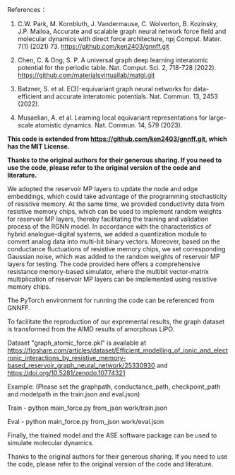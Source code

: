 References：
1. C.W. Park, M. Kornbluth, J. Vandermause, C. Wolverton, B. Kozinsky, J.P. Mailoa, Accurate and scalable graph neural network force field and molecular dynamics with direct force architecture, npj Comput. Mater. 7(1) (2021) 73. 
https://github.com/ken2403/gnnff.git

2. Chen, C. & Ong, S. P. A universal graph deep learning interatomic potential for the periodic table. Nat. Comput. Sci. 2, 718-728 (2022).
https://github.com/materialsvirtuallab/matgl.git

3. Batzner, S. et al. E(3)-equivariant graph neural networks for data-efficient and accurate interatomic potentials. Nat. Commun. 13, 2453 (2022).

4. Musaelian, A. et al. Learning local equivariant representations for large-scale atomistic dynamics. Nat. Commun. 14, 579 (2023).

**This code is extended from https://github.com/ken2403/gnnff.git, which has the MIT License.**

**Thanks to the original authors for their generous sharing. If you need to use the code, please refer to the original version of the code and literature.**
 

We adopted the reservoir MP layers to update the node and edge embeddings, which could take advantage of the programming stochasticity of resistive memory. At the same time, we provided conductivity data from resistive memory chips, which can be used to implement random weights for reservoir MP layers, thereby facilitating the training and validation process of the RGNN model. In accordance with the characteristics of hybrid analogue-digital systems, we added a quantization module to convert analog data into multi-bit binary vectors. Moreover, based on the conductance fluctuations of resistive memory chips, we set corresponding Gaussian noise, which was added to the random weights of reservoir MP layers for testing. The code provided here offers a comprehensive resistance memory-based simulator, where the multibit vector-matrix multiplication of reservoir MP layers can be implemented using resistive memory chips. 

The PyTorch environment for running the code can be referenced from GNNFF. 

To facilitate the reproduction of our expremental results, the graph dataset is transformed from the AIMD results of amorphous LiPO.

Dataset "graph_atomic_force.pkl" is available at https://figshare.com/articles/dataset/Efficient_modelling_of_ionic_and_electronic_interactions_by_resistive_memory-based_reservoir_graph_neural_network/25330930 and https://doi.org/10.5281/zenodo.10774321

Example: (Please set the graphpath, conductance_path, checkpoint_path and modelpath in the train.json and eval.json)

Train - python main_force.py from_json work/train.json  

Eval - python main_force.py from_json work/eval.json 

Finally, the trained model and the ASE software package can be used to simulate molecular dynamics.

Thanks to the original authors for their generous sharing. If you need to use the code, please refer to the original version of the code and literature.
